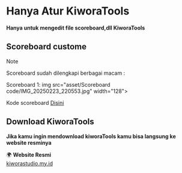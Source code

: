 # Hanya Atur KiworaTools
**Hanya untuk mengedit file scoreboard,dll KiworaTools**

## Scoreboard custome

> [!NOTE]
> 
> Scoreboard sudah dilengkapi berbagai macam :
>
> Scoreboard 1:
> img src="asset/Scoreboard code/IMG_20250223_220553.jpg" width="128">
>
> Kode scoreboard [Disini](https://github.com/vannnemcee/Scoreboard-kiwora/blob/main/asset/Scoreboard%20code/Scoreboard%20code.md)

## Download KiworaTools
**Jika kamu ingin mendownload kiworaTools kamu bisa langsung ke website resminya**

🌍 **Website Resmi**  
[kiworastudio.my.id](https://kiworastudio.my.id/)
